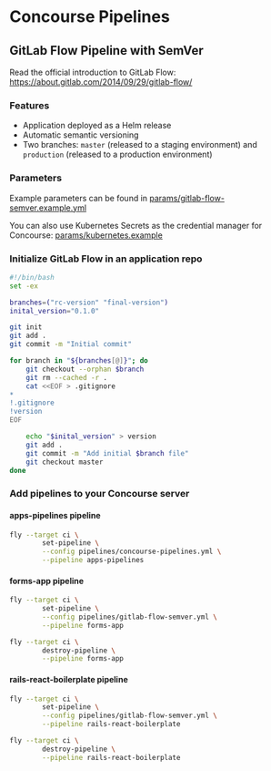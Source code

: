 # Concourse Pipelines

## GitLab Flow Pipeline with SemVer

Read the official introduction to GitLab Flow: <https://about.gitlab.com/2014/09/29/gitlab-flow/>

### Features

- Application deployed as a Helm release
- Automatic semantic versioning
- Two branches: `master` (released to a staging environment) and `production` (released to a production environment)

### Parameters

Example parameters can be found in [params/gitlab-flow-semver.example.yml](/params/gitlab-flow-semver.example.yml)

You can also use Kubernetes Secrets as the credential manager for Concourse: [params/kubernetes.example](/params/kubernetes.example)

### Initialize GitLab Flow in an application repo

```bash
#!/bin/bash
set -ex

branches=("rc-version" "final-version")
inital_version="0.1.0"

git init
git add .
git commit -m "Initial commit"

for branch in "${branches[@]}"; do
    git checkout --orphan $branch
    git rm --cached -r .
    cat <<EOF > .gitignore
*
!.gitignore
!version
EOF

    echo "$inital_version" > version
    git add .
    git commit -m "Add initial $branch file"
    git checkout master
done
```

### Add pipelines to your Concourse server

#### apps-pipelines pipeline

```sh
fly --target ci \
        set-pipeline \
        --config pipelines/concourse-pipelines.yml \
        --pipeline apps-pipelines
```

#### forms-app pipeline

```sh
fly --target ci \
        set-pipeline \
        --config pipelines/gitlab-flow-semver.yml \
        --pipeline forms-app
```

```sh
fly --target ci \
        destroy-pipeline \
        --pipeline forms-app
```

#### rails-react-boilerplate pipeline

```sh
fly --target ci \
        set-pipeline \
        --config pipelines/gitlab-flow-semver.yml \
        --pipeline rails-react-boilerplate
```

```sh
fly --target ci \
        destroy-pipeline \
        --pipeline rails-react-boilerplate
```
